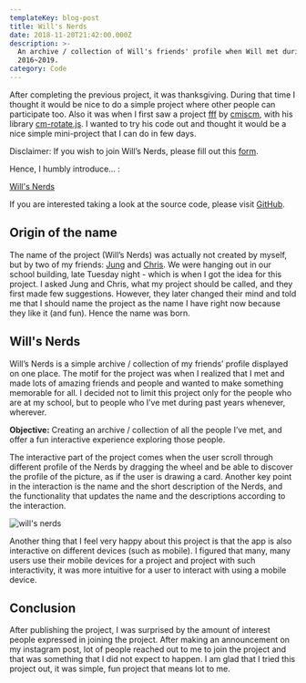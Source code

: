 ```yaml
---
templateKey: blog-post
title: Will's Nerds
date: 2018-11-20T21:42:00.000Z
description: >-
  An archive / collection of Will's friends' profile when Will met during
  2016~2019.
category: Code
---
```

After completing the previous project, it was thanksgiving. During that time I thought it would be nice to do a simple project where other people can participate too. Also it was when I first saw a project [fff](http://fff.cmiscm.com/#!/main) by [cmiscm](http://cmiscm.com/), with his library [cm-rotate.js](https://github.com/cmiscm/cm-rotate.js). I wanted to try his code out and thought it would be a nice simple mini-project that I can do in few days.

Disclaimer: If you wish to join Will’s Nerds, please fill out this [form](https://goo.gl/forms/V4t4v2UvdwbiLec92).

Hence, I humbly introduce… :

[Will's Nerds](https://withoutwax.github.io/wills-nerds/index.html)

If you are interested taking a look at the source code, please visit [GitHub](https://github.com/withoutwax/wills-nerds).

## Origin of the name

The name of the project (Will’s Nerds) was actually not created by myself, but by two of my friends: [Jung](https://jungyun-koh.squarespace.com/) and [Chris](https://www.chriszhu-design.com/). We were hanging out in our school building, late Tuesday night - which is when I got the idea for this project. I asked Jung and Chris, what my project should be called, and they first made few suggestions. However, they later changed their mind and told me that I should name the project as the name I have right now because they like it (and fun). Hence the name was born.

## Will's Nerds

Will’s Nerds is a simple archive / collection of my friends’ profile displayed on one place. The motif for the project was when I realized that I met and made lots of amazing friends and people and wanted to make something memorable for all. I decided not to limit this project only for the people who are at my school, but to people who I’ve met during past years whenever, wherever. 

**Objective:** Creating an archive / collection of all the people I’ve met, and offer a fun interactive experience exploring those people.

The interactive part of the project comes when the user scroll through different profile of the Nerds by dragging the wheel and be able to discover the profile of the picture, as if the user is drawing a card. Another key point in the interaction is the name and the short description of the Nerds, and the functionality that updates the name and the descriptions according to the interaction.

![will's nerds](/img/will-s-nerds-04.gif "will's nerds")

Another thing that I feel very happy about this project is that the app is also interactive on different devices (such as mobile). I figured that many, many users use their mobile devices for a project and project with such interactivity, it was more intuitive for a user to interact with using a mobile device.

## Conclusion

After publishing the project, I was surprised by the amount of interest people expressed in joining the project. After making an announcement on my instagram post, lot of people reached out to me to join the project and that was something that I did not expect to happen. I am glad that I tried this project out, it was simple, fun project that means lot to me.
